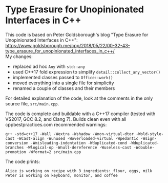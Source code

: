 # Type Erasure for Unopinionated Interfaces in C++

This code is based on Peter Goldsborough's blog "Type Erasure for Unopinionated Interfaces in C++":  
https://www.goldsborough.me/cpp/2018/05/22/00-32-43-type_erasure_for_unopinionated_interfaces_in_c++/  
My changes:  
 - replaced ad hoc `Any` with `std::any`  
 - used C++17 fold expression to simplify `detail::collect_any_vector()`   
 - implemented classes passed to `Office::work()`  
 - moved everything into a single file for simplicity  
 - renamed a couple of classes and their members  

For detailed explanation of the code, look at the comments in the only source file, `src/main.cpp`.   

The code is complete and buildable with a C++17 compiler (tested with VS2017, GCC 8.2, and Clang 7).
Builds clean even with all cppbestpractices.com recommended warnings:
```
g++ -std=c++17 -Wall -Wextra -Wshadow -Wnon-virtual-dtor -Wold-style-cast -Wcast-align -Wunused -Woverloaded-virtual -Wpedantic -Wsign-conversion -Wmisleading-indentation -Wduplicated-cond -Wduplicated-branches -Wlogical-op -Wnull-dereference -Wuseless-cast -Wdouble-promotion -Wformat=2 src/main.cpp
```

The code prints:  
```
Alice is working on recipe with 3 ingredients: flour, eggs, milk
Peter is working on keyboard, monitor, and coffee
```  
  
